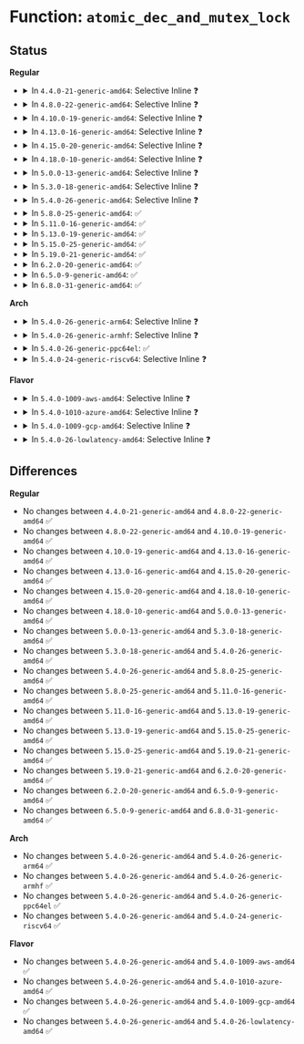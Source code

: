 # Function: <code>atomic_dec_and_mutex_lock</code>

## Status
<b>Regular</b>
<ul>
<li>
<details>
<summary>In <code>4.4.0-21-generic-amd64</code>: Selective Inline ❓</summary>

```c
int atomic_dec_and_mutex_lock(atomic_t * cnt, struct mutex * lock)
```

```json
{
  "name": "atomic_dec_and_mutex_lock",
  "collision_type": "Unique Global",
  "inline_type": "Selective",
  "funcs": [
    {
      "addr": 18446744071579671680,
      "name": "atomic_dec_and_mutex_lock",
      "external": true,
      "loc": "kernel/locking/mutex.c:958",
      "file": "kernel/locking/mutex.c",
      "inline": "not declared, inlined",
      "caller_inline": [],
      "caller_func": [
        "kernel/events/core.c:perf_mmap_close",
        "kernel/events/core.c:perf_mmap_close",
        "kernel/events/callchain.c:put_callchain_buffers",
        "fs/ecryptfs/main.c:ecryptfs_put_lower_file"
      ]
    }
  ],
  "symbols": [
    {
      "addr": 18446744071579671680,
      "name": "atomic_dec_and_mutex_lock",
      "section": ".text",
      "bind": "STB_GLOBAL",
      "size": 99
    }
  ]
}
```
</details>
</li>
<li>
<details>
<summary>In <code>4.8.0-22-generic-amd64</code>: Selective Inline ❓</summary>

```c
int atomic_dec_and_mutex_lock(atomic_t * cnt, struct mutex * lock)
```

```json
{
  "name": "atomic_dec_and_mutex_lock",
  "collision_type": "Unique Global",
  "inline_type": "Selective",
  "funcs": [
    {
      "addr": 18446744071579690496,
      "name": "atomic_dec_and_mutex_lock",
      "external": true,
      "loc": "kernel/locking/mutex.c:962",
      "file": "kernel/locking/mutex.c",
      "inline": "not declared, inlined",
      "caller_inline": [],
      "caller_func": [
        "kernel/events/core.c:perf_mmap_close",
        "kernel/events/core.c:perf_mmap_close",
        "kernel/events/callchain.c:put_callchain_buffers",
        "fs/ecryptfs/main.c:ecryptfs_put_lower_file"
      ]
    }
  ],
  "symbols": [
    {
      "addr": 18446744071579690496,
      "name": "atomic_dec_and_mutex_lock",
      "section": ".text",
      "bind": "STB_GLOBAL",
      "size": 98
    }
  ]
}
```
</details>
</li>
<li>
<details>
<summary>In <code>4.10.0-19-generic-amd64</code>: Selective Inline ❓</summary>

```c
int atomic_dec_and_mutex_lock(atomic_t * cnt, struct mutex * lock)
```

```json
{
  "name": "atomic_dec_and_mutex_lock",
  "collision_type": "Unique Global",
  "inline_type": "Selective",
  "funcs": [
    {
      "addr": 18446744071579718208,
      "name": "atomic_dec_and_mutex_lock",
      "external": true,
      "loc": "kernel/locking/mutex.c:1054",
      "file": "kernel/locking/mutex.c",
      "inline": "not declared, inlined",
      "caller_inline": [],
      "caller_func": [
        "kernel/events/core.c:perf_mmap_close",
        "kernel/events/core.c:perf_mmap_close",
        "kernel/events/callchain.c:put_callchain_buffers",
        "fs/ecryptfs/main.c:ecryptfs_put_lower_file"
      ]
    }
  ],
  "symbols": [
    {
      "addr": 18446744071579718208,
      "name": "atomic_dec_and_mutex_lock",
      "section": ".text",
      "bind": "STB_GLOBAL",
      "size": 98
    }
  ]
}
```
</details>
</li>
<li>
<details>
<summary>In <code>4.13.0-16-generic-amd64</code>: Selective Inline ❓</summary>

```c
int atomic_dec_and_mutex_lock(atomic_t * cnt, struct mutex * lock)
```

```json
{
  "name": "atomic_dec_and_mutex_lock",
  "collision_type": "Unique Global",
  "inline_type": "Selective",
  "funcs": [
    {
      "addr": 18446744071579714096,
      "name": "atomic_dec_and_mutex_lock",
      "external": true,
      "loc": "kernel/locking/mutex.c:1228",
      "file": "kernel/locking/mutex.c",
      "inline": "not declared, inlined",
      "caller_inline": [],
      "caller_func": [
        "kernel/events/core.c:perf_mmap_close",
        "kernel/events/core.c:perf_mmap_close",
        "kernel/events/callchain.c:put_callchain_buffers",
        "fs/ecryptfs/main.c:ecryptfs_put_lower_file"
      ]
    }
  ],
  "symbols": [
    {
      "addr": 18446744071579714096,
      "name": "atomic_dec_and_mutex_lock",
      "section": ".text",
      "bind": "STB_GLOBAL",
      "size": 72
    }
  ]
}
```
</details>
</li>
<li>
<details>
<summary>In <code>4.15.0-20-generic-amd64</code>: Selective Inline ❓</summary>

```c
int atomic_dec_and_mutex_lock(atomic_t * cnt, struct mutex * lock)
```

```json
{
  "name": "atomic_dec_and_mutex_lock",
  "collision_type": "Unique Global",
  "inline_type": "Selective",
  "funcs": [
    {
      "addr": 18446744071579746704,
      "name": "atomic_dec_and_mutex_lock",
      "external": true,
      "loc": "kernel/locking/mutex.c:1228",
      "file": "kernel/locking/mutex.c",
      "inline": "not declared, inlined",
      "caller_inline": [],
      "caller_func": [
        "kernel/events/core.c:perf_mmap_close",
        "kernel/events/core.c:perf_mmap_close",
        "kernel/events/callchain.c:put_callchain_buffers",
        "fs/ecryptfs/main.c:ecryptfs_put_lower_file"
      ]
    }
  ],
  "symbols": [
    {
      "addr": 18446744071579746704,
      "name": "atomic_dec_and_mutex_lock",
      "section": ".text",
      "bind": "STB_GLOBAL",
      "size": 71
    }
  ]
}
```
</details>
</li>
<li>
<details>
<summary>In <code>4.18.0-10-generic-amd64</code>: Selective Inline ❓</summary>

```c
int atomic_dec_and_mutex_lock(atomic_t * cnt, struct mutex * lock)
```

```json
{
  "name": "atomic_dec_and_mutex_lock",
  "collision_type": "Unique Global",
  "inline_type": "Selective",
  "funcs": [
    {
      "addr": 18446744071579781072,
      "name": "atomic_dec_and_mutex_lock",
      "external": true,
      "loc": "kernel/locking/mutex.c:1252",
      "file": "kernel/locking/mutex.c",
      "inline": "not declared, inlined",
      "caller_inline": [],
      "caller_func": [
        "kernel/events/core.c:perf_mmap_close",
        "kernel/events/core.c:perf_mmap_close",
        "kernel/events/callchain.c:put_callchain_buffers",
        "fs/ecryptfs/main.c:ecryptfs_put_lower_file"
      ]
    }
  ],
  "symbols": [
    {
      "addr": 18446744071579781072,
      "name": "atomic_dec_and_mutex_lock",
      "section": ".text",
      "bind": "STB_GLOBAL",
      "size": 71
    }
  ]
}
```
</details>
</li>
<li>
<details>
<summary>In <code>5.0.0-13-generic-amd64</code>: Selective Inline ❓</summary>

```c
int atomic_dec_and_mutex_lock(atomic_t * cnt, struct mutex * lock)
```

```json
{
  "name": "atomic_dec_and_mutex_lock",
  "collision_type": "Unique Global",
  "inline_type": "Selective",
  "funcs": [
    {
      "addr": 18446744071579827648,
      "name": "atomic_dec_and_mutex_lock",
      "external": true,
      "loc": "kernel/locking/mutex.c:1430",
      "file": "kernel/locking/mutex.c",
      "inline": "not declared, inlined",
      "caller_inline": [],
      "caller_func": [
        "kernel/events/core.c:perf_mmap_close",
        "kernel/events/core.c:perf_mmap_close",
        "kernel/events/callchain.c:put_callchain_buffers",
        "fs/ecryptfs/main.c:ecryptfs_put_lower_file"
      ]
    }
  ],
  "symbols": [
    {
      "addr": 18446744071579827648,
      "name": "atomic_dec_and_mutex_lock",
      "section": ".text",
      "bind": "STB_GLOBAL",
      "size": 71
    }
  ]
}
```
</details>
</li>
<li>
<details>
<summary>In <code>5.3.0-18-generic-amd64</code>: Selective Inline ❓</summary>

```c
int atomic_dec_and_mutex_lock(atomic_t * cnt, struct mutex * lock)
```

```json
{
  "name": "atomic_dec_and_mutex_lock",
  "collision_type": "Unique Global",
  "inline_type": "Selective",
  "funcs": [
    {
      "addr": 18446744071579858960,
      "name": "atomic_dec_and_mutex_lock",
      "external": true,
      "loc": "kernel/locking/mutex.c:1440",
      "file": "kernel/locking/mutex.c",
      "inline": "not declared, inlined",
      "caller_inline": [],
      "caller_func": [
        "kernel/events/core.c:perf_mmap_close",
        "kernel/events/core.c:perf_mmap_close",
        "kernel/events/callchain.c:put_callchain_buffers",
        "fs/ecryptfs/main.c:ecryptfs_put_lower_file"
      ]
    }
  ],
  "symbols": [
    {
      "addr": 18446744071579858960,
      "name": "atomic_dec_and_mutex_lock",
      "section": ".text",
      "bind": "STB_GLOBAL",
      "size": 80
    }
  ]
}
```
</details>
</li>
<li>
<details>
<summary>In <code>5.4.0-26-generic-amd64</code>: Selective Inline ❓</summary>

```c
int atomic_dec_and_mutex_lock(atomic_t * cnt, struct mutex * lock)
```

```json
{
  "name": "atomic_dec_and_mutex_lock",
  "collision_type": "Unique Global",
  "inline_type": "Selective",
  "funcs": [
    {
      "addr": 18446744071579907648,
      "name": "atomic_dec_and_mutex_lock",
      "external": true,
      "loc": "kernel/locking/mutex.c:1466",
      "file": "kernel/locking/mutex.c",
      "inline": "not declared, inlined",
      "caller_inline": [],
      "caller_func": [
        "kernel/events/core.c:perf_mmap_close",
        "kernel/events/core.c:perf_mmap_close",
        "kernel/events/callchain.c:put_callchain_buffers",
        "fs/ecryptfs/main.c:ecryptfs_put_lower_file"
      ]
    }
  ],
  "symbols": [
    {
      "addr": 18446744071579907648,
      "name": "atomic_dec_and_mutex_lock",
      "section": ".text",
      "bind": "STB_GLOBAL",
      "size": 80
    }
  ]
}
```
</details>
</li>
<li>
<details>
<summary>In <code>5.8.0-25-generic-amd64</code>: ✅</summary>

```c
int atomic_dec_and_mutex_lock(atomic_t * cnt, struct mutex * lock)
```

```json
{
  "name": "atomic_dec_and_mutex_lock",
  "collision_type": "Unique Global",
  "inline_type": "No",
  "funcs": [
    {
      "addr": 18446744071579951456,
      "name": "atomic_dec_and_mutex_lock",
      "external": true,
      "loc": "kernel/locking/mutex.c:1466",
      "file": "kernel/locking/mutex.c",
      "inline": "seen, unknown",
      "caller_inline": [],
      "caller_func": [
        "kernel/events/core.c:perf_mmap_close",
        "kernel/events/core.c:perf_mmap_close",
        "kernel/events/callchain.c:put_callchain_buffers",
        "fs/ecryptfs/main.c:ecryptfs_put_lower_file"
      ]
    }
  ],
  "symbols": [
    {
      "addr": 18446744071579951456,
      "name": "atomic_dec_and_mutex_lock",
      "section": ".text",
      "bind": "STB_GLOBAL",
      "size": 133
    }
  ]
}
```
</details>
</li>
<li>
<details>
<summary>In <code>5.11.0-16-generic-amd64</code>: ✅</summary>

```c
int atomic_dec_and_mutex_lock(atomic_t * cnt, struct mutex * lock)
```

```json
{
  "name": "atomic_dec_and_mutex_lock",
  "collision_type": "Unique Global",
  "inline_type": "No",
  "funcs": [
    {
      "addr": 18446744071579939872,
      "name": "atomic_dec_and_mutex_lock",
      "external": true,
      "loc": "kernel/locking/mutex.c:1469",
      "file": "kernel/locking/mutex.c",
      "inline": "seen, unknown",
      "caller_inline": [],
      "caller_func": [
        "kernel/events/core.c:perf_mmap_close",
        "kernel/events/core.c:perf_mmap_close",
        "kernel/events/core.c:perf_mmap_close",
        "kernel/events/callchain.c:put_callchain_buffers",
        "fs/ecryptfs/main.c:ecryptfs_put_lower_file"
      ]
    }
  ],
  "symbols": [
    {
      "addr": 18446744071579939872,
      "name": "atomic_dec_and_mutex_lock",
      "section": ".text",
      "bind": "STB_GLOBAL",
      "size": 133
    }
  ]
}
```
</details>
</li>
<li>
<details>
<summary>In <code>5.13.0-19-generic-amd64</code>: ✅</summary>

```c
int atomic_dec_and_mutex_lock(atomic_t * cnt, struct mutex * lock)
```

```json
{
  "name": "atomic_dec_and_mutex_lock",
  "collision_type": "Unique Global",
  "inline_type": "No",
  "funcs": [
    {
      "addr": 18446744071579947584,
      "name": "atomic_dec_and_mutex_lock",
      "external": true,
      "loc": "kernel/locking/mutex.c:1467",
      "file": "kernel/locking/mutex.c",
      "inline": "seen, unknown",
      "caller_inline": [],
      "caller_func": [
        "kernel/events/core.c:perf_mmap_close",
        "kernel/events/core.c:perf_mmap_close",
        "kernel/events/core.c:perf_mmap_close",
        "kernel/events/callchain.c:put_callchain_buffers",
        "fs/ecryptfs/main.c:ecryptfs_put_lower_file"
      ]
    }
  ],
  "symbols": [
    {
      "addr": 18446744071579947584,
      "name": "atomic_dec_and_mutex_lock",
      "section": ".text",
      "bind": "STB_GLOBAL",
      "size": 133
    }
  ]
}
```
</details>
</li>
<li>
<details>
<summary>In <code>5.15.0-25-generic-amd64</code>: ✅</summary>

```c
int atomic_dec_and_mutex_lock(atomic_t * cnt, struct mutex * lock)
```

```json
{
  "name": "atomic_dec_and_mutex_lock",
  "collision_type": "Unique Global",
  "inline_type": "No",
  "funcs": [
    {
      "addr": 18446744071580076672,
      "name": "atomic_dec_and_mutex_lock",
      "external": true,
      "loc": "kernel/locking/mutex.c:1080",
      "file": "kernel/locking/mutex.c",
      "inline": "seen, unknown",
      "caller_inline": [],
      "caller_func": [
        "kernel/events/core.c:perf_mmap_close",
        "kernel/events/core.c:perf_mmap_close",
        "kernel/events/core.c:perf_mmap_close",
        "kernel/events/callchain.c:put_callchain_buffers",
        "fs/ecryptfs/main.c:ecryptfs_put_lower_file"
      ]
    }
  ],
  "symbols": [
    {
      "addr": 18446744071580076672,
      "name": "atomic_dec_and_mutex_lock",
      "section": ".text",
      "bind": "STB_GLOBAL",
      "size": 127
    }
  ]
}
```
</details>
</li>
<li>
<details>
<summary>In <code>5.19.0-21-generic-amd64</code>: ✅</summary>

```c
int atomic_dec_and_mutex_lock(atomic_t * cnt, struct mutex * lock)
```

```json
{
  "name": "atomic_dec_and_mutex_lock",
  "collision_type": "Unique Global",
  "inline_type": "No",
  "funcs": [
    {
      "addr": 18446744071580212432,
      "name": "atomic_dec_and_mutex_lock",
      "external": true,
      "loc": "kernel/locking/mutex.c:1136",
      "file": "kernel/locking/mutex.c",
      "inline": "seen, unknown",
      "caller_inline": [],
      "caller_func": [
        "kernel/events/core.c:perf_mmap_close",
        "kernel/events/core.c:perf_mmap_close",
        "kernel/events/callchain.c:put_callchain_buffers",
        "fs/ecryptfs/main.c:ecryptfs_put_lower_file"
      ]
    }
  ],
  "symbols": [
    {
      "addr": 18446744071580212432,
      "name": "atomic_dec_and_mutex_lock",
      "section": ".text",
      "bind": "STB_GLOBAL",
      "size": 137
    }
  ]
}
```
</details>
</li>
<li>
<details>
<summary>In <code>6.2.0-20-generic-amd64</code>: ✅</summary>

```c
int atomic_dec_and_mutex_lock(atomic_t * cnt, struct mutex * lock)
```

```json
{
  "name": "atomic_dec_and_mutex_lock",
  "collision_type": "Unique Global",
  "inline_type": "No",
  "funcs": [
    {
      "addr": 18446744071580405392,
      "name": "atomic_dec_and_mutex_lock",
      "external": true,
      "loc": "kernel/locking/mutex.c:1136",
      "file": "kernel/locking/mutex.c",
      "inline": "seen, unknown",
      "caller_inline": [],
      "caller_func": [
        "kernel/events/core.c:perf_mmap_close",
        "kernel/events/core.c:perf_mmap_close",
        "kernel/events/callchain.c:put_callchain_buffers",
        "fs/ecryptfs/main.c:ecryptfs_put_lower_file"
      ]
    }
  ],
  "symbols": [
    {
      "addr": 18446744071580405392,
      "name": "atomic_dec_and_mutex_lock",
      "section": ".text",
      "bind": "STB_GLOBAL",
      "size": 137
    }
  ]
}
```
</details>
</li>
<li>
<details>
<summary>In <code>6.5.0-9-generic-amd64</code>: ✅</summary>

```c
int atomic_dec_and_mutex_lock(atomic_t * cnt, struct mutex * lock)
```

```json
{
  "name": "atomic_dec_and_mutex_lock",
  "collision_type": "Unique Global",
  "inline_type": "No",
  "funcs": [
    {
      "addr": 18446744071580474176,
      "name": "atomic_dec_and_mutex_lock",
      "external": true,
      "loc": "kernel/locking/mutex.c:1136",
      "file": "kernel/locking/mutex.c",
      "inline": "seen, unknown",
      "caller_inline": [],
      "caller_func": [
        "kernel/events/core.c:perf_mmap_close",
        "kernel/events/core.c:perf_mmap_close",
        "kernel/events/callchain.c:put_callchain_buffers",
        "fs/ecryptfs/main.c:ecryptfs_put_lower_file"
      ]
    }
  ],
  "symbols": [
    {
      "addr": 18446744071580474176,
      "name": "atomic_dec_and_mutex_lock",
      "section": ".text",
      "bind": "STB_GLOBAL",
      "size": 137
    }
  ]
}
```
</details>
</li>
<li>
<details>
<summary>In <code>6.8.0-31-generic-amd64</code>: ✅</summary>

```c
int atomic_dec_and_mutex_lock(atomic_t * cnt, struct mutex * lock)
```

```json
{
  "name": "atomic_dec_and_mutex_lock",
  "collision_type": "Unique Global",
  "inline_type": "No",
  "funcs": [
    {
      "addr": 18446744071580534000,
      "name": "atomic_dec_and_mutex_lock",
      "external": true,
      "loc": "kernel/locking/mutex.c:1144",
      "file": "kernel/locking/mutex.c",
      "inline": "seen, unknown",
      "caller_inline": [],
      "caller_func": [
        "kernel/events/core.c:perf_mmap_close",
        "kernel/events/core.c:perf_mmap_close",
        "kernel/events/callchain.c:put_callchain_buffers",
        "fs/ecryptfs/main.c:ecryptfs_put_lower_file",
        "drivers/gpu/drm/drm_file.c:drm_release_noglobal"
      ]
    }
  ],
  "symbols": [
    {
      "addr": 18446744071580534000,
      "name": "atomic_dec_and_mutex_lock",
      "section": ".text",
      "bind": "STB_GLOBAL",
      "size": 137
    }
  ]
}
```
</details>
</li>
</ul>
<b>Arch</b>
<ul>
<li>
<details>
<summary>In <code>5.4.0-26-generic-arm64</code>: Selective Inline ❓</summary>

```c
int atomic_dec_and_mutex_lock(atomic_t * cnt, struct mutex * lock)
```

```json
{
  "name": "atomic_dec_and_mutex_lock",
  "collision_type": "Unique Global",
  "inline_type": "Selective",
  "funcs": [
    {
      "addr": 18446603336491108400,
      "name": "atomic_dec_and_mutex_lock",
      "external": true,
      "loc": "kernel/locking/mutex.c:1466",
      "file": "kernel/locking/mutex.c",
      "inline": "not declared, inlined",
      "caller_inline": [],
      "caller_func": [
        "kernel/events/core.c:perf_mmap_close",
        "kernel/events/core.c:perf_mmap_close",
        "kernel/events/callchain.c:put_callchain_buffers",
        "fs/ecryptfs/main.c:ecryptfs_put_lower_file",
        "drivers/perf/arm-cci.c:hw_perf_event_destroy"
      ]
    }
  ],
  "symbols": [
    {
      "addr": 18446603336491108400,
      "name": "atomic_dec_and_mutex_lock",
      "section": ".text",
      "bind": "STB_GLOBAL",
      "size": 192
    }
  ]
}
```
</details>
</li>
<li>
<details>
<summary>In <code>5.4.0-26-generic-armhf</code>: Selective Inline ❓</summary>

```c
int atomic_dec_and_mutex_lock(atomic_t * cnt, struct mutex * lock)
```

```json
{
  "name": "atomic_dec_and_mutex_lock",
  "collision_type": "Unique Global",
  "inline_type": "Selective",
  "funcs": [
    {
      "addr": 3225112376,
      "name": "atomic_dec_and_mutex_lock",
      "external": true,
      "loc": "kernel/locking/mutex.c:1466",
      "file": "kernel/locking/mutex.c",
      "inline": "not declared, inlined",
      "caller_inline": [],
      "caller_func": [
        "kernel/events/core.c:perf_mmap_close",
        "kernel/events/core.c:perf_mmap_close",
        "kernel/events/callchain.c:put_callchain_buffers",
        "fs/ecryptfs/main.c:ecryptfs_put_lower_file",
        "drivers/perf/arm-cci.c:hw_perf_event_destroy"
      ]
    }
  ],
  "symbols": [
    {
      "addr": 3225112376,
      "name": "atomic_dec_and_mutex_lock",
      "section": ".text",
      "bind": "STB_GLOBAL",
      "size": 160
    }
  ]
}
```
</details>
</li>
<li>
<details>
<summary>In <code>5.4.0-26-generic-ppc64el</code>: ✅</summary>

```c
int atomic_dec_and_mutex_lock(atomic_t * cnt, struct mutex * lock)
```

```json
{
  "name": "atomic_dec_and_mutex_lock",
  "collision_type": "Unique Global",
  "inline_type": "No",
  "funcs": [
    {
      "addr": 13835058055284000256,
      "name": "atomic_dec_and_mutex_lock",
      "external": true,
      "loc": "kernel/locking/mutex.c:1466",
      "file": "kernel/locking/mutex.c",
      "inline": "seen, unknown",
      "caller_inline": [],
      "caller_func": [
        "kernel/events/core.c:perf_mmap_close",
        "kernel/events/core.c:perf_mmap_close",
        "kernel/events/callchain.c:put_callchain_buffers",
        "fs/ecryptfs/main.c:ecryptfs_put_lower_file"
      ]
    }
  ],
  "symbols": [
    {
      "addr": 13835058055284000256,
      "name": "atomic_dec_and_mutex_lock",
      "section": ".text",
      "bind": "STB_GLOBAL",
      "size": 240
    }
  ]
}
```
</details>
</li>
<li>
<details>
<summary>In <code>5.4.0-24-generic-riscv64</code>: Selective Inline ❓</summary>

```c
int atomic_dec_and_mutex_lock(atomic_t * cnt, struct mutex * lock)
```

```json
{
  "name": "atomic_dec_and_mutex_lock",
  "collision_type": "Unique Global",
  "inline_type": "Selective",
  "funcs": [
    {
      "addr": 18446743936271688992,
      "name": "atomic_dec_and_mutex_lock",
      "external": true,
      "loc": "kernel/locking/mutex.c:1466",
      "file": "kernel/locking/mutex.c",
      "inline": "not declared, inlined",
      "caller_inline": [],
      "caller_func": [
        "kernel/events/core.c:perf_mmap_close",
        "kernel/events/core.c:perf_mmap_close",
        "kernel/events/callchain.c:put_callchain_buffers",
        "fs/ecryptfs/main.c:ecryptfs_put_lower_file"
      ]
    }
  ],
  "symbols": [
    {
      "addr": 18446743936271688992,
      "name": "atomic_dec_and_mutex_lock",
      "section": ".text",
      "bind": "STB_GLOBAL",
      "size": 130
    }
  ]
}
```
</details>
</li>
</ul>
<b>Flavor</b>
<ul>
<li>
<details>
<summary>In <code>5.4.0-1009-aws-amd64</code>: Selective Inline ❓</summary>

```c
int atomic_dec_and_mutex_lock(atomic_t * cnt, struct mutex * lock)
```

```json
{
  "name": "atomic_dec_and_mutex_lock",
  "collision_type": "Unique Global",
  "inline_type": "Selective",
  "funcs": [
    {
      "addr": 18446744071579879760,
      "name": "atomic_dec_and_mutex_lock",
      "external": true,
      "loc": "kernel/locking/mutex.c:1466",
      "file": "kernel/locking/mutex.c",
      "inline": "not declared, inlined",
      "caller_inline": [],
      "caller_func": [
        "kernel/events/core.c:perf_mmap_close",
        "kernel/events/core.c:perf_mmap_close",
        "kernel/events/callchain.c:put_callchain_buffers",
        "fs/ecryptfs/main.c:ecryptfs_put_lower_file"
      ]
    }
  ],
  "symbols": [
    {
      "addr": 18446744071579879760,
      "name": "atomic_dec_and_mutex_lock",
      "section": ".text",
      "bind": "STB_GLOBAL",
      "size": 80
    }
  ]
}
```
</details>
</li>
<li>
<details>
<summary>In <code>5.4.0-1010-azure-amd64</code>: Selective Inline ❓</summary>

```c
int atomic_dec_and_mutex_lock(atomic_t * cnt, struct mutex * lock)
```

```json
{
  "name": "atomic_dec_and_mutex_lock",
  "collision_type": "Unique Global",
  "inline_type": "Selective",
  "funcs": [
    {
      "addr": 18446744071579814752,
      "name": "atomic_dec_and_mutex_lock",
      "external": true,
      "loc": "kernel/locking/mutex.c:1466",
      "file": "kernel/locking/mutex.c",
      "inline": "not declared, inlined",
      "caller_inline": [],
      "caller_func": [
        "kernel/events/core.c:perf_mmap_close",
        "kernel/events/core.c:perf_mmap_close",
        "kernel/events/callchain.c:put_callchain_buffers",
        "fs/ecryptfs/main.c:ecryptfs_put_lower_file"
      ]
    }
  ],
  "symbols": [
    {
      "addr": 18446744071579814752,
      "name": "atomic_dec_and_mutex_lock",
      "section": ".text",
      "bind": "STB_GLOBAL",
      "size": 80
    }
  ]
}
```
</details>
</li>
<li>
<details>
<summary>In <code>5.4.0-1009-gcp-amd64</code>: Selective Inline ❓</summary>

```c
int atomic_dec_and_mutex_lock(atomic_t * cnt, struct mutex * lock)
```

```json
{
  "name": "atomic_dec_and_mutex_lock",
  "collision_type": "Unique Global",
  "inline_type": "Selective",
  "funcs": [
    {
      "addr": 18446744071579867920,
      "name": "atomic_dec_and_mutex_lock",
      "external": true,
      "loc": "kernel/locking/mutex.c:1466",
      "file": "kernel/locking/mutex.c",
      "inline": "not declared, inlined",
      "caller_inline": [],
      "caller_func": [
        "kernel/events/core.c:perf_mmap_close",
        "kernel/events/core.c:perf_mmap_close",
        "kernel/events/callchain.c:put_callchain_buffers",
        "fs/ecryptfs/main.c:ecryptfs_put_lower_file"
      ]
    }
  ],
  "symbols": [
    {
      "addr": 18446744071579867920,
      "name": "atomic_dec_and_mutex_lock",
      "section": ".text",
      "bind": "STB_GLOBAL",
      "size": 80
    }
  ]
}
```
</details>
</li>
<li>
<details>
<summary>In <code>5.4.0-26-lowlatency-amd64</code>: Selective Inline ❓</summary>

```c
int atomic_dec_and_mutex_lock(atomic_t * cnt, struct mutex * lock)
```

```json
{
  "name": "atomic_dec_and_mutex_lock",
  "collision_type": "Unique Global",
  "inline_type": "Selective",
  "funcs": [
    {
      "addr": 18446744071579913344,
      "name": "atomic_dec_and_mutex_lock",
      "external": true,
      "loc": "kernel/locking/mutex.c:1466",
      "file": "kernel/locking/mutex.c",
      "inline": "not declared, inlined",
      "caller_inline": [],
      "caller_func": [
        "kernel/events/core.c:perf_mmap_close",
        "kernel/events/core.c:perf_mmap_close",
        "kernel/events/callchain.c:put_callchain_buffers",
        "fs/ecryptfs/main.c:ecryptfs_put_lower_file"
      ]
    }
  ],
  "symbols": [
    {
      "addr": 18446744071579913344,
      "name": "atomic_dec_and_mutex_lock",
      "section": ".text",
      "bind": "STB_GLOBAL",
      "size": 80
    }
  ]
}
```
</details>
</li>
</ul>

## Differences
<b>Regular</b>
<ul>
<li>
No changes between <code>4.4.0-21-generic-amd64</code> and <code>4.8.0-22-generic-amd64</code> ✅
</li>
<li>
No changes between <code>4.8.0-22-generic-amd64</code> and <code>4.10.0-19-generic-amd64</code> ✅
</li>
<li>
No changes between <code>4.10.0-19-generic-amd64</code> and <code>4.13.0-16-generic-amd64</code> ✅
</li>
<li>
No changes between <code>4.13.0-16-generic-amd64</code> and <code>4.15.0-20-generic-amd64</code> ✅
</li>
<li>
No changes between <code>4.15.0-20-generic-amd64</code> and <code>4.18.0-10-generic-amd64</code> ✅
</li>
<li>
No changes between <code>4.18.0-10-generic-amd64</code> and <code>5.0.0-13-generic-amd64</code> ✅
</li>
<li>
No changes between <code>5.0.0-13-generic-amd64</code> and <code>5.3.0-18-generic-amd64</code> ✅
</li>
<li>
No changes between <code>5.3.0-18-generic-amd64</code> and <code>5.4.0-26-generic-amd64</code> ✅
</li>
<li>
No changes between <code>5.4.0-26-generic-amd64</code> and <code>5.8.0-25-generic-amd64</code> ✅
</li>
<li>
No changes between <code>5.8.0-25-generic-amd64</code> and <code>5.11.0-16-generic-amd64</code> ✅
</li>
<li>
No changes between <code>5.11.0-16-generic-amd64</code> and <code>5.13.0-19-generic-amd64</code> ✅
</li>
<li>
No changes between <code>5.13.0-19-generic-amd64</code> and <code>5.15.0-25-generic-amd64</code> ✅
</li>
<li>
No changes between <code>5.15.0-25-generic-amd64</code> and <code>5.19.0-21-generic-amd64</code> ✅
</li>
<li>
No changes between <code>5.19.0-21-generic-amd64</code> and <code>6.2.0-20-generic-amd64</code> ✅
</li>
<li>
No changes between <code>6.2.0-20-generic-amd64</code> and <code>6.5.0-9-generic-amd64</code> ✅
</li>
<li>
No changes between <code>6.5.0-9-generic-amd64</code> and <code>6.8.0-31-generic-amd64</code> ✅
</li>
</ul>
<b>Arch</b>
<ul>
<li>
No changes between <code>5.4.0-26-generic-amd64</code> and <code>5.4.0-26-generic-arm64</code> ✅
</li>
<li>
No changes between <code>5.4.0-26-generic-amd64</code> and <code>5.4.0-26-generic-armhf</code> ✅
</li>
<li>
No changes between <code>5.4.0-26-generic-amd64</code> and <code>5.4.0-26-generic-ppc64el</code> ✅
</li>
<li>
No changes between <code>5.4.0-26-generic-amd64</code> and <code>5.4.0-24-generic-riscv64</code> ✅
</li>
</ul>
<b>Flavor</b>
<ul>
<li>
No changes between <code>5.4.0-26-generic-amd64</code> and <code>5.4.0-1009-aws-amd64</code> ✅
</li>
<li>
No changes between <code>5.4.0-26-generic-amd64</code> and <code>5.4.0-1010-azure-amd64</code> ✅
</li>
<li>
No changes between <code>5.4.0-26-generic-amd64</code> and <code>5.4.0-1009-gcp-amd64</code> ✅
</li>
<li>
No changes between <code>5.4.0-26-generic-amd64</code> and <code>5.4.0-26-lowlatency-amd64</code> ✅
</li>
</ul>

